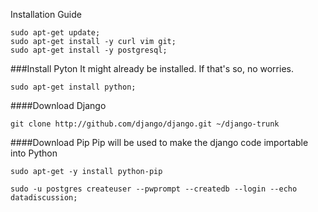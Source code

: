 Installation Guide

```
sudo apt-get update;
sudo apt-get install -y curl vim git;
sudo apt-get install -y postgresql;
```

###Install Pyton
It might already be installed.  If that's so, no worries.
```
sudo apt-get install python;
```

####Download Django
```
git clone http://github.com/django/django.git ~/django-trunk
```

####Download Pip
Pip will be used to make the django code importable into Python
```
sudo apt-get -y install python-pip
```





```
sudo -u postgres createuser --pwprompt --createdb --login --echo datadiscussion;
```

